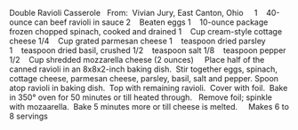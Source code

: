 Double Ravioli Casserole
 
From:  Vivian Jury, East Canton, Ohio
 
 
1    40-ounce can beef ravioli in sauce
2    Beaten eggs
1    10-ounce package frozen chopped spinach, cooked and drained
1    Cup cream-style cottage cheese
1/4    Cup grated parmesan cheese
1    teaspoon dried parsley
1    teaspoon dried basil, crushed
1/2    teaspoon salt
1/8    teaspoon pepper
1/2    Cup shredded mozzarella cheese (2 ounces)
 
 
Place half of the canned ravioli in an 8x8x2-inch baking dish.  Stir together eggs, spinach, cottage cheese, parmesan cheese, parsley, basil, salt and pepper. 
Spoon atop ravioli in baking dish.  Top with remaining ravioli.  Cover with foil.  Bake in 350° oven for 50 minutes or till heated through.  
Remove foil; spinkle with mozaarella.  Bake 5 minutes more or till cheese is melted.  
 
Makes 6 to 8 servings
